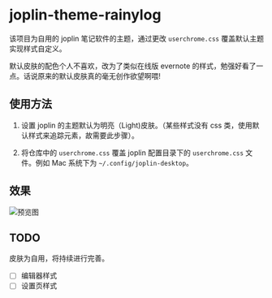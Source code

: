 # joplin-theme-rainylog

该项目为自用的 joplin 笔记软件的主题，通过更改 `userchrome.css` 覆盖默认主题实现样式自定义。

默认皮肤的配色个人不喜欢，改为了类似在线版 evernote 的样式，勉强好看了一点。话说原来的默认皮肤真的毫无创作欲望啊喂!

## 使用方法

1. 设置 joplin 的主题默认为明亮（Light)皮肤。（某些样式没有 css 类，使用默认样式来追踪元素，故需要此步骤）。

2. 将仓库中的 `userchrome.css` 覆盖 joplin 配置目录下的 `userchrome.css` 文件。例如 Mac 系统下为 `~/.config/joplin-desktop`。

## 效果

![预览图](https://user-images.githubusercontent.com/7333266/76163647-edb61f80-6182-11ea-977d-b4e15e8a9ca3.png)

## TODO

皮肤为自用，将持续进行完善。

- [ ] 编辑器样式
- [ ] 设置页样式
